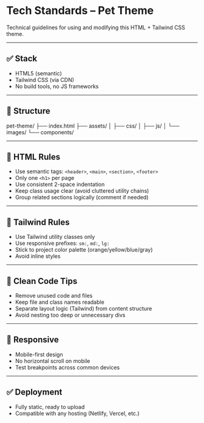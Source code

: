 # Tech Standards – Pet Theme

Technical guidelines for using and modifying this HTML + Tailwind CSS theme.

---

## ✅ Stack

- HTML5 (semantic)
- Tailwind CSS (via CDN)
- No build tools, no JS frameworks

---

## 📁 Structure

pet-theme/
├── index.html
├── assets/
│ ├── css/
│ ├── js/
│ └── images/
└── components/

---

## 🧱 HTML Rules

- Use semantic tags: `<header>`, `<main>`, `<section>`, `<footer>`
- Only one `<h1>` per page
- Use consistent 2-space indentation
- Keep class usage clear (avoid cluttered utility chains)
- Group related sections logically (comment if needed)

---

## 🎨 Tailwind Rules

- Use Tailwind utility classes only
- Use responsive prefixes: `sm:`, `md:`, `lg:`
- Stick to project color palette (orange/yellow/blue/gray)
- Avoid inline styles

---

## 🧼 Clean Code Tips

- Remove unused code and files
- Keep file and class names readable
- Separate layout logic (Tailwind) from content structure
- Avoid nesting too deep or unnecessary divs

---

## 📱 Responsive

- Mobile-first design
- No horizontal scroll on mobile
- Test breakpoints across common devices

---

## ✅ Deployment

- Fully static, ready to upload
- Compatible with any hosting (Netlify, Vercel, etc.)

